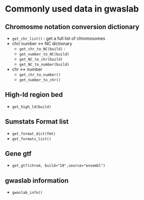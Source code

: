 # Commonly used data in gwaslab
## Chromosme notation conversion dictionary
- `get_chr_list()` : get a full list of chromosomes
- chr/ number <-> NC dictionary
    - `get_chr_to_NC(build)` : 
    - `get_number_to_NC(build)`
    - `get_NC_to_chr(build)`
    - `get_NC_to_number(build)`
- chr <-> number 
  - `get_chr_to_number()`
  - `get_number_to_chr()`
## High-ld region bed
- `get_high_ld(build)`

## Sumstats Format list
- `get_format_dict(fmt)`
- `get_formats_list()`

## Gene gtf
- `get_gtf(chrom, build="19",source="ensembl")`

## gwaslab information
- `gwaslab_info()`
